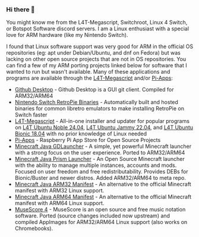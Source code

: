 ### Hi there 👋

You might know me from the L4T-Megascript, Switchroot, Linux 4 Switch, or Botspot Software discord servers. I am a Linux enthusiast with a special love for ARM hardware (like my Nintendo Switch).

I found that Linux software support was very good for ARM in the official OS repositories (eg: apt under Debian/Ubuntu, and dnf on Fedora) but was lacking on other open source projects that are not in OS repositories. You can find a few of my ARM porting projects linked below for software that I wanted to run but wasn't available. Many of these applications and programs are available through the [L4T-Megascript](https://github.com/cobalt2727/L4T-Megascript) and/or [Pi-Apps](https://pi-apps.io/):

- [Github Desktop](https://github.com/shiftkey/desktop/pull/897) - Github Desktop is a GUI git client. Compiled for ARM32/ARM64
- [Nintendo Switch RetroPie Binaries](https://github.com/theofficialgman/RetroPie-Binaries) - Automatically built and hosted binaries for common libretro emulators to make installing RetroPie on Switch faster
- [L4T-Megascript](https://github.com/cobalt2727/L4T-Megascript) - All-in-one installer and updater for popular programs on [L4T Ubuntu Noble 24.04](https://wiki.switchroot.org/wiki/linux/l4t-ubuntu-noble-installation-guide), [L4T Ubuntu Jammy 22.04](https://wiki.switchroot.org/wiki/linux/l4t-ubuntu-jammy-installation-guide), and [L4T Ubuntu Bionic 18.04](https://wiki.switchroot.org/wiki/linux/linux-install-update-guide) with no prior knowledge of Linux needed
- [Pi-Apps](https://github.com/Botspot/pi-apps) - Raspberry Pi App Store for Open Source Projects
- [Minecraft Java GDLauncher](https://github.com/Pi-Apps-Coders/files/releases/tag/large-files) - A simple, yet powerful Minecraft launcher with a strong focus on the user experience. Ported to ARM32/ARM64
- [Minecraft Java Prism Launcher](https://prismlauncher.org/download/linux/#debian-pi-os-ubuntu-(arm3264)) - An Open Source Minecraft launcher with the ability to manage multiple instances, accounts and mods. Focused on user freedom and free redistributability. Provides DEBs for Bionic/Buster and newer distros. Added ARM32/ARM64 to meta repo.
- [Minecraft Java ARM32 Manifest](https://github.com/theofficialgman/piston-meta-arm32) - An alternative to the official Minecraft manifest with ARM32 Linux support.
- [Minecraft Java ARM64 Manifest](https://github.com/theofficialgman/piston-meta-arm64) - An alternative to the official Minecraft manifest with ARM64 Linux support.
- [MuseScore 4](https://github.com/Pi-Apps-Coders/files/releases/tag/large-files) - MuseScore is an open source and free music notation software. Ported (source changes included now upstream) and compiled AppImages for ARM32/ARM64 Linux support (also works on Chromebooks).

